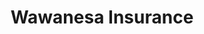 ---
title: "Wawanesa Insurance"
identification: "waw"
description: "Insurance stuff, probably pretty boring... lol jk"
link: "https://www.wawanesa.com/canada/index.html"
image: "assets/img/logos/wawanesa.png"
width: "100px"
members:
  - name: "Shenyun Wang"
    summary: "Shenyun currently works here."
    statement: "Shenyun is having fun."
    image: "/assets/img/co-op/shenyun.jpg"
  - name: "Tife Akinola"
    summary: "Tife currently works here."
    statement: "Tife is having fun."
    image: "/assets/img/co-op/tife.jpg"
---